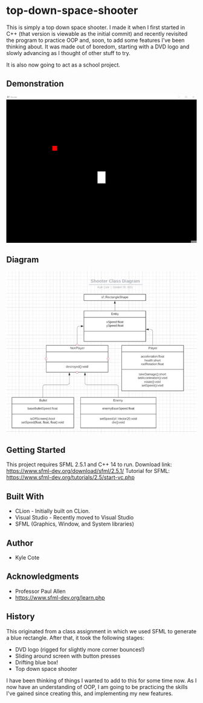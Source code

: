 # top-down-space-shooter

This is simply a top down space shooter. I made it when I first started in C++ (that version is viewable as the initial commit) and recently revisited the program to practice OOP and, soon, to add some features I've been thinking about. It was made out of boredom, starting with a DVD logo and slowly advancing as I thought of other stuff to try.  

It is also now going to act as a school project.

## Demonstration

![Gif!](shooter.gif)

## Diagram
![Current class diagram](ShooterClass1.jpg)

## Getting Started

This project requires SFML 2.5.1 and C++ 14 to run. 
Download link: https://www.sfml-dev.org/download/sfml/2.5.1/
Tutorial for SFML: https://www.sfml-dev.org/tutorials/2.5/start-vc.php

## Built With

* CLion - Initially built on CLion. 
* Visual Studio - Recently moved to Visual Studio
* SFML (Graphics, Window, and System libraries)

## Author

* Kyle Cote

## Acknowledgments

* Professor Paul Allen
* https://www.sfml-dev.org/learn.php

## History

This originated from a class assignment in which we used SFML to generate a blue rectangle. After that, it took the following stages:
* DVD logo (rigged for slightly more corner bounces!)
* Sliding around screen with button presses
* Drifting blue box!
* Top down space shooter

I have been thinking of things I wanted to add to this for some time now. As I now have an understanding of OOP, I am going to be practicing the skills I've gained since creating this, and implementing my new features. 

